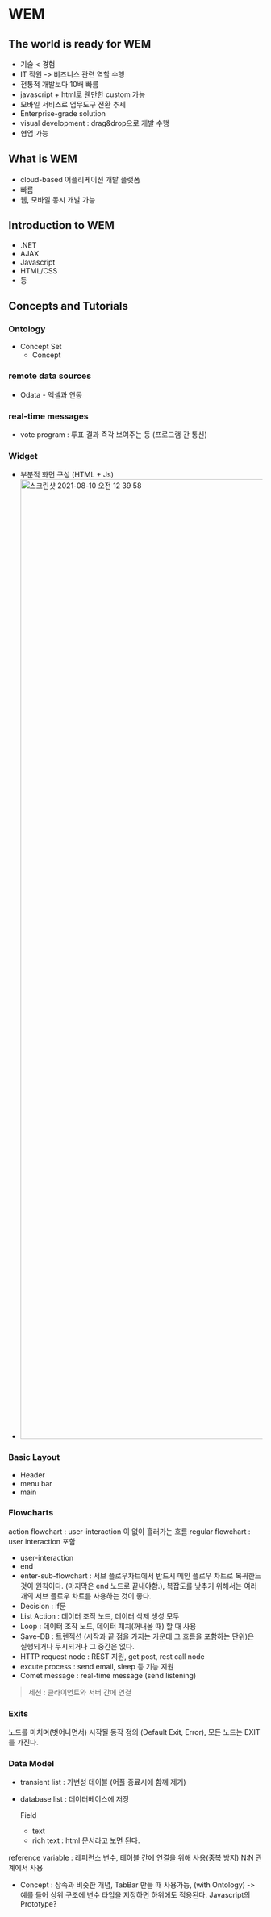 # WEM
## The world is ready for WEM
* 기술 < 경험  
* IT 직원 -> 비즈니스 관련 역할 수행
* 전통적 개발보다 10배 빠름
* javascript + html로 웬만한 custom 가능
* 모바일 서비스로 업무도구 전환 추세
* Enterprise-grade solution
* visual development : drag&drop으로 개발 수행
* 협업 가능

## What is WEM
* cloud-based 어플리케이션 개발 플랫폼
* 빠름
* 웹, 모바일 동시 개발 가능

## Introduction to WEM
* .NET
* AJAX
* Javascript
* HTML/CSS
* 등

## Concepts and Tutorials

### Ontology
* Concept Set
	- Concept 

### remote data sources  
- Odata - 엑셀과 연동
### real-time messages  
- vote program : 투표 결과 즉각 보여주는 등 (프로그램 간 통신)

### Widget 
- 부분적 화면 구성 (HTML + Js)
- <img width="1904" alt="스크린샷 2021-08-10 오전 12 39 58" src="https://user-images.githubusercontent.com/61059893/128733774-6727c50c-5eef-40ce-9be8-9cd36af85120.png">

### Basic Layout
* Header
* menu bar
* main

### Flowcharts

action flowchart : user-interaction 이 없이 흘러가는 흐름
regular flowchart : user interaction 포함

* user-interaction
* end
* enter-sub-flowchart : 서브 플로우차트에서 반드시 메인 플로우 차트로 복귀한느 것이 원칙이다. (마지막은 end 노드로 끝내야함.), 복잡도를 낮추기 위해서는 여러 개의 서브 플로우 차트를 사용하는 것이 좋다.
* Decision : if문
* List Action : 데이터 조작 노드, 데이터 삭제 생성 모두
* Loop : 데이터 조작 노드, 데이터 패치(꺼내올 때) 할 때 사용
* Save-DB : 트렌젝션 (시작과 끝 점을 가지는 가운데 그 흐름을 포함하는 단위)은 실행되거나 무시되거나 그 중간은 없다.
* HTTP request node : REST 지원, get post, rest call node
* excute process : send email, sleep 등 기능 지원
* Comet message : real-time message (send listening)

> 세션 : 클라이언트와 서버 간에 연결  


### Exits
노드를 마치며(벗어나면서) 시작될 동작 정의 (Default Exit, Error), 모든 노드는 EXIT를 가진다.


### Data Model 
* transient list : 가변성 테이블 (어플 종료시에 함꼐 제거)
* database list : 데이터베이스에 저장

	Field
	- text 
	- rich text : html 문서라고 보면 된다.


reference variable : 레퍼런스 변수, 테이블 간에 연결을 위해 사용(중복 방지) N:N 관계에서 사용

* Concept : 상속과 비슷한 개념, TabBar 만들 때 사용가능, (with Ontology)
-> 예를 들어 상위 구조에 변수 타입을 지정하면 하위에도 적용된다. Javascript의 Prototype?

